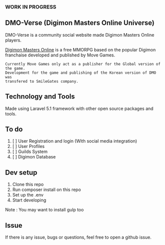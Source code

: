 ### WORK IN PROGRESS

## DMO-Verse (Digimon Masters Online Universe)

DMO-Verse is a community social website made Digimon Masters Online players.  

[Digimon Masters Online](http://joymax.com/dmo) is a free MMORPG based on the 
popular Digimon franchaise developed and published by Move Games. 

````
Currently Move Games only act as a publisher for the Global version of the game. 
Development for the game and publishing of the Korean version of DMO was 
transfered to SmileGates company.
````

## Technology and Tools

Made using Laravel 5.1 framework with other open source packages and tools.

## To do
1. [ ] User Registration and login (With social media integration)
2. [ ] User Profiles
3. [ ] Guilds System
4. [ ] Digimon Database


## Dev setup
1. Clone this repo
2. Run composer install on this repo
3. Set up the .env
4. Start developing

Note : You may want to install gulp too

## Issue
If there is any issue, bugs or questions, feel free to open a github issue.